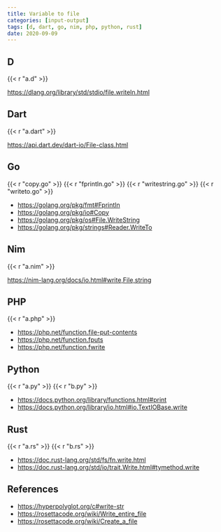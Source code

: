 ```yaml
---
title: Variable to file
categories: [input-output]
tags: [d, dart, go, nim, php, python, rust]
date: 2020-09-09
---
```


## D

{{< r "a.d" >}}

<https://dlang.org/library/std/stdio/file.writeln.html>

## Dart

{{< r "a.dart" >}}

<https://api.dart.dev/dart-io/File-class.html>

## Go

{{< r "copy.go" >}}
{{< r "fprintln.go" >}}
{{< r "writestring.go" >}}
{{< r "writeto.go" >}}

- <https://golang.org/pkg/fmt#Fprintln>
- <https://golang.org/pkg/io#Copy>
- <https://golang.org/pkg/os#File.WriteString>
- <https://golang.org/pkg/strings#Reader.WriteTo>

## Nim

{{< r "a.nim" >}}

<https://nim-lang.org/docs/io.html#write,File,string>

## PHP

{{< r "a.php" >}}

- <https://php.net/function.file-put-contents>
- <https://php.net/function.fputs>
- <https://php.net/function.fwrite>

## Python

{{< r "a.py" >}}
{{< r "b.py" >}}

- <https://docs.python.org/library/functions.html#print>
- <https://docs.python.org/library/io.html#io.TextIOBase.write>

## Rust

{{< r "a.rs" >}}
{{< r "b.rs" >}}

- <https://doc.rust-lang.org/std/fs/fn.write.html>
- <https://doc.rust-lang.org/std/io/trait.Write.html#tymethod.write>

## References

- <https://hyperpolyglot.org/c#write-str>
- <https://rosettacode.org/wiki/Write_entire_file>
- <https://rosettacode.org/wiki/Create_a_file>
